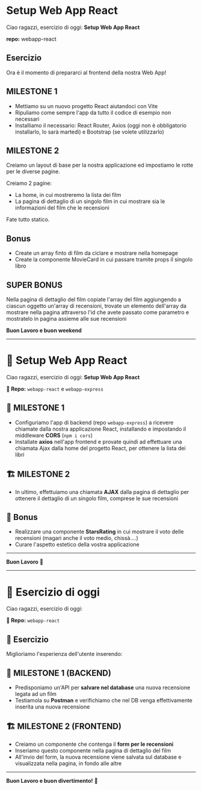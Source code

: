 # Setup Web App React

Ciao ragazzi, esercizio di oggi: **Setup Web App React**

**repo:** webapp-react

## Esercizio

Ora è il momento di prepararci al frontend della nostra Web App!

## MILESTONE 1

- Mettiamo su un nuovo progetto React aiutandoci con Vite
- Ripuliamo come sempre l'app da tutto il codice di esempio non necessari
- Installiamo il necessario: React Router, Axios (oggi non è obbligatorio installarlo, lo sarà martedì) e Bootstrap (se volete utilizzarlo)

## MILESTONE 2

Creiamo un layout di base per la nostra applicazione ed impostiamo le rotte per le diverse pagine.

Creiamo 2 pagine:
- La home, in cui mostreremo la lista dei film
- La pagina di dettaglio di un singolo film in cui mostrare sia le informazioni del film che le recensioni

Fate tutto statico.

## Bonus

- Create un array finto di film da ciclare e mostrare nella homepage
- Create la componente MovieCard in cui passare tramite props il singolo libro

## SUPER BONUS

Nella pagina di dettaglio del film copiate l'array del film aggiungendo a ciascun oggetto un'array di recensioni, trovate un elemento dell'array da mostrare nella pagina attraverso l'id che avete passato come parametro e mostratelo in pagina assieme alle sue recensioni

**Buon Lavoro e buon weekend**

---

# 🚀 Setup Web App React

Ciao ragazzi, esercizio di oggi: **Setup Web App React**

**📁 Repo:** `webapp-react` e `webapp-express`

## 🎯 MILESTONE 1

- Configuriamo l'app di backend (repo `webapp-express`) a ricevere chiamate dalla nostra applicazione React, installando e impostando il middleware **CORS** (`npm i cors`)
- Installate **axios** nell'app frontend e provate quindi ad effettuare una chiamata Ajax dalla home del progetto React, per ottenere la lista dei libri

## 🏗️ MILESTONE 2

- In ultimo, effettuiamo una chiamata **AJAX** dalla pagina di dettaglio per ottenere il dettaglio di un singolo film, comprese le sue recensioni

## 🎁 Bonus

- Realizzare una componente **StarsRating** in cui mostrare il voto delle recensioni (magari anche il voto medio, chissà....)
- Curare l'aspetto estetico della vostra applicazione

---

**Buon Lavoro** 💪

---

# 🚀 Esercizio di oggi

Ciao ragazzi, esercizio di oggi:

**📁 Repo:** `webapp-react`

## 📝 Esercizio

Miglioriamo l'esperienza dell'utente inserendo:

## 🎯 MILESTONE 1 (BACKEND)

- Predisponiamo un'API per **salvare nel database** una nuova recensione legata ad un film
- Testiamola su **Postman** e verifichiamo che nel DB venga effettivamente inserita una nuova recensione

## 🏗️ MILESTONE 2 (FRONTEND)

- Creiamo un componente che contenga il **form per le recensioni**
- Inseriamo questo componente nella pagina di dettaglio del film
- All'invio del form, la nuova recensione viene salvata sul database e visualizzata nella pagina, in fondo alle altre

---

**Buon Lavoro e buon divertimento!** 🎉